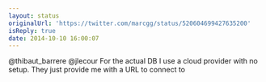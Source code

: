 ```yaml
---
layout: status
originalUrl: 'https://twitter.com/marcgg/status/520604699427635200'
isReply: true
date: 2014-10-10 16:00:07
---
```


@thibaut_barrere @jlecour For the actual DB I use a cloud provider with no setup. They just provide me with a URL to connect to
